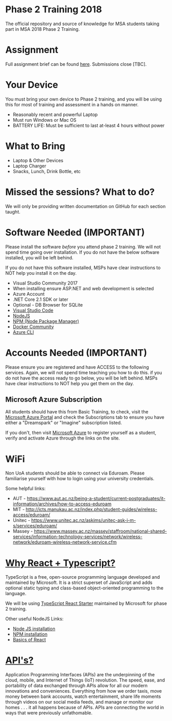 # Phase 2 Training 2018
The official repository and source of knowledge for MSA students taking part in MSA 2018 Phase 2 Training. 

# Assignment

Full assignment brief can be found [here](). Submissions close [TBC].

# Your Device

You must bring your own device to Phase 2 training, and you will be using this for most of training and assessment in a hands on manner. 

* Reasonably recent and powerful Laptop
* Must run Windows or Mac OS
* BATTERY LIFE: Must be sufficient to last at-least 4 hours without power

# What to Bring

* Laptop & Other Devices
* Laptop Charger
* Snacks, Lunch, Drink Bottle, etc

# Missed the sessions? What to do?

We will only be providing written documentation on GitHub for each section taught. 

# Software Needed (IMPORTANT)

Please install the software *before* you attend phase 2 training. We will not spend time going over installation. If you do not have the below software installed, you will be left behind. 

If you do not have this software installed, MSPs have clear instructions to NOT help you install it on the day.

* Visual Studio Community 2017
* When installing ensure ASP.NET and web development is selected
* Azure Account
* .NET Core 2.1 SDK or later
* Optional - DB Browser for SQLite
* [Visual Studio Code](https://code.visualstudio.com/download)
* [NodeJS](https://nodejs.org/en/download/)
* [NPM (Node Package Manager)](https://www.npmjs.com/get-npm)
* [Docker Community](https://www.docker.com/community-edition)
* [Azure CLI](https://docs.microsoft.com/en-us/cli/azure/install-azure-cli?view=azure-cli-latest)

# Accounts Needed (IMPORTANT)

Please ensure you are registered and have ACCESS to the following services. Again, we will not spend time teaching you how to do this. if you do not have the access ready to go below, you will be left behind. MSPs have clear instructions to NOT help you get them on the day.

## Microsoft Azure Subscription

All students should have this from Basic Training, to check, visit the [Microsoft Azure Portal](http://portal.azure.com) and check the Subscriptions tab to ensure you have either a "Dreamspark" or "Imagine" subscription listed.

If you don't, then visit [Microsoft Azure](https://azure.microsoft.com/en-us/free/students/) to register yourself as a student, verify and activate Azure through the links on the site.

# WiFi

Non UoA students should be able to connect via Eduroam. Please familiarise yourself with how to login using your university credentials.

Some helpful links:

* AUT - https://www.aut.ac.nz/being-a-student/current-postgraduates/it-information/archives/how-to-access-eduroam
* MIT - http://icts.manukau.ac.nz/index.php/student-guides/wireless-access/eduroam/
* Unitec - https://www.unitec.ac.nz/askims/unitec-ask-i-m-s/services/eduroam/
* Massey - https://www.massey.ac.nz/massey/staffroom/national-shared-services/information-technology-services/network/wireless-network/eduroam-wireless-network-service.cfm

# [Why React + Typescript?](https://blog.logrocket.com/how-why-a-guide-to-using-typescript-with-react-fffb76c61614)

TypeScript is a free, open-source programming language developed and maintained by Microsoft. It is a strict superset of JavaScript and adds optional static typing and class-based object-oriented programming to the language.

We will be using [TypeScript React Starter](https://github.com/Microsoft/TypeScript-React-Starter) maintained by Microsoft for phase 2 training. 

Other useful NodeJS Links:

* [Node JS installation](https://nodejs.org/en/)
* [NPM installation](https://www.npmjs.com/)
* [Basics of React](https://reactjs.org/docs/hello-world.html)

# [API's?](https://www-01.ibm.com/common/ssi/cgi-bin/ssialias?htmlfid=WSM14025USEN)

Application Programming Interfaces (APIs) are the underpinning of the cloud, mobile, and Internet of Things (IoT) revolution. The speed, ease, and portability of data exchanged through APIs allow for all our modern innovations and conveniences. Everything from how we order taxis, move money between bank accounts, watch entertainment, share life moments through videos on our social media feeds, and manage or monitor our homes . . . it all happens because of APIs. APIs are connecting the world in ways that were previously unfathomable.
